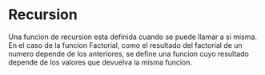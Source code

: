 # Recursion

Una funcion de recursion esta definida cuando se puede llamar a si misma. 
En el caso de la funcion Factorial, como el resultado del factorial de un numero depende de los anteriores, se define una funcion cuyo resultado depende de los valores que devuelva la misma funcion.